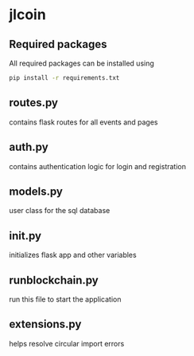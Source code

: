 # jlcoin

## Required packages
All required packages can be installed using
```bash
pip install -r requirements.txt
```

## routes.py
contains flask routes for all events and pages

## auth.py
contains authentication logic for login and registration

## models.py
user class for the sql database

## __init__.py
initializes flask app and other variables

## runblockchain.py
run this file to start the application

## extensions.py
helps resolve circular import errors